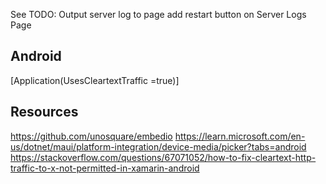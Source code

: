﻿
See TODO:
Output server log to page
add restart button on Server Logs Page


## Android
[Application(UsesCleartextTraffic =true)]

## Resources
https://github.com/unosquare/embedio
https://learn.microsoft.com/en-us/dotnet/maui/platform-integration/device-media/picker?tabs=android
https://stackoverflow.com/questions/67071052/how-to-fix-cleartext-http-traffic-to-x-not-permitted-in-xamarin-android
